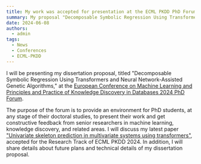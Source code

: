 ```yaml
---
title: My work was accepted for presentation at the ECML PKDD PhD Forum
summary: My proposal "Decomposable Symbolic Regression Using Transformers and Neural Network-Assisted Genetic Algorithms" has been accepted for oral presentation
date: 2024-06-08
authors:
  - admin
tags:
  - News
  - Conferences
  - ECML-PKDD
---
```


I will be presenting my dissertation proposal, titled "Decomposable Symbolic Regression Using 
Transformers and Neural Network-Assisted Genetic Algorithms," at the [European Conference on Machine Learning and 
Principles and Practice of Knowledge Discovery in Databases 2024 PhD Forum](https://ecmlpkdd.org/2024/submissions-phd-forum/).

The purpose of the forum is to provide an environment for PhD students, at any stage of their doctoral 
studies, to present their work and get constructive feedback from senior researchers in machine learning, 
knowledge discovery, and related areas.
I will discuss my latest paper ["Univariate skeleton prediction in multivariate systems
using transformers"](/publication/morales-univariate-2024), accepted for the Research Track of ECML PKDD 2024.
In addition, I will share details about future plans and technical details of my dissertation proposal.
